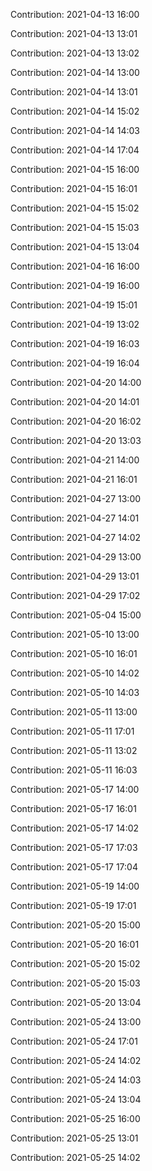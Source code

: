 Contribution: 2021-04-13 16:00

Contribution: 2021-04-13 13:01

Contribution: 2021-04-13 13:02

Contribution: 2021-04-14 13:00

Contribution: 2021-04-14 13:01

Contribution: 2021-04-14 15:02

Contribution: 2021-04-14 14:03

Contribution: 2021-04-14 17:04

Contribution: 2021-04-15 16:00

Contribution: 2021-04-15 16:01

Contribution: 2021-04-15 15:02

Contribution: 2021-04-15 15:03

Contribution: 2021-04-15 13:04

Contribution: 2021-04-16 16:00

Contribution: 2021-04-19 16:00

Contribution: 2021-04-19 15:01

Contribution: 2021-04-19 13:02

Contribution: 2021-04-19 16:03

Contribution: 2021-04-19 16:04

Contribution: 2021-04-20 14:00

Contribution: 2021-04-20 14:01

Contribution: 2021-04-20 16:02

Contribution: 2021-04-20 13:03

Contribution: 2021-04-21 14:00

Contribution: 2021-04-21 16:01

Contribution: 2021-04-27 13:00

Contribution: 2021-04-27 14:01

Contribution: 2021-04-27 14:02

Contribution: 2021-04-29 13:00

Contribution: 2021-04-29 13:01

Contribution: 2021-04-29 17:02

Contribution: 2021-05-04 15:00

Contribution: 2021-05-10 13:00

Contribution: 2021-05-10 16:01

Contribution: 2021-05-10 14:02

Contribution: 2021-05-10 14:03

Contribution: 2021-05-11 13:00

Contribution: 2021-05-11 17:01

Contribution: 2021-05-11 13:02

Contribution: 2021-05-11 16:03

Contribution: 2021-05-17 14:00

Contribution: 2021-05-17 16:01

Contribution: 2021-05-17 14:02

Contribution: 2021-05-17 17:03

Contribution: 2021-05-17 17:04

Contribution: 2021-05-19 14:00

Contribution: 2021-05-19 17:01

Contribution: 2021-05-20 15:00

Contribution: 2021-05-20 16:01

Contribution: 2021-05-20 15:02

Contribution: 2021-05-20 15:03

Contribution: 2021-05-20 13:04

Contribution: 2021-05-24 13:00

Contribution: 2021-05-24 17:01

Contribution: 2021-05-24 14:02

Contribution: 2021-05-24 14:03

Contribution: 2021-05-24 13:04

Contribution: 2021-05-25 16:00

Contribution: 2021-05-25 13:01

Contribution: 2021-05-25 14:02

